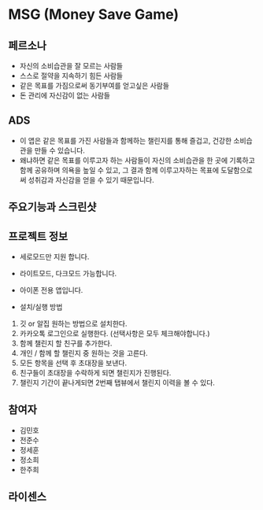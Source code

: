 # MSG (Money Save Game)
## 페르소나 
- 자신의 소비습관을 잘 모르는 사람들
- 스스로 절약을 지속하기 힘든 사람들
- 같은 목표를 가짐으로써 동기부여를 얻고싶은 사람들
- 돈 관리에 자신감이 없는 사람들
## ADS
- 이 앱은 같은 목표를 가진 사람들과 함께하는 챌린지를 통해 즐겁고, 건강한 소비습관을 만들 수 있습니다.
- 왜냐하면 같은 목표를 이루고자 하는 사람들이 자신의 소비습관을 한 곳에 기록하고 함께 공유하며 의욕을 높일 수 있고, 그 결과 함께 이루고자하는 목표에 도달함으로써 성취감과 자신감을 얻을 수 있기 때문입니다.
## 주요기능과 스크린샷

## 프로젝트 정보
- 세로모드만 지원 합니다.
- 라이트모드, 다크모드 가능합니다.
- 아이폰 전용 앱입니다.

- 설치/실행 방법
1. 깃 or 알집 원하는 방법으로 설치한다.
2. 카카오톡 로그인으로 실행한다. (선택사항은 모두 체크해야합니다.)
3. 함께 챌린지 할 친구를 추가한다.
4. 개인 / 함께 할 챌린지 중 원하는 것을 고른다.
5. 모든 항목을 선택 후 초대장을 보낸다.
6. 친구들이 초대장을 수락하게 되면 챌린지가 진행된다.
7. 챌린지 기간이 끝나게되면 2번째 탭뷰에서 챌린지 이력을 볼 수 있다.

## 참여자
- 김민호
- 전준수
- 정세훈
- 정소희
- 한주희
## 라이센스

